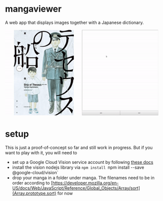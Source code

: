 # mangaviewer
A web app that displays images together with a Japanese dictionary.

![](mangaviewer.gif)

# setup
This is just a proof-of-concept so far and still work in progress.
But if you want to play with it, you will need to
* set up a Google Cloud Vision service account by following [these docs](https://cloud.google.com/vision/docs/setup)
* install the vision nodejs library via `npm install `npm install --save @google-cloud/vision`
* drop your manga in a folder under manga. The filenames need to be in order according to [https://developer.mozilla.org/en-US/docs/Web/JavaScript/Reference/Global_Objects/Array/sort](Array.prototype.sort) for now
